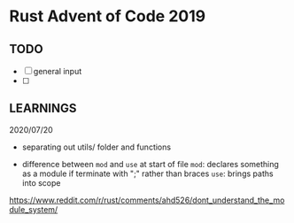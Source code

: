 # Rust Advent of Code 2019

## TODO
- [ ] general input
- [ ] 

## LEARNINGS
2020/07/20
- separating out utils/ folder and functions

- difference between `mod` and `use` at start of file
`mod`: declares something as a module
if terminate with ";" rather than braces 
`use`: brings paths into scope

https://www.reddit.com/r/rust/comments/ahd526/dont_understand_the_module_system/
